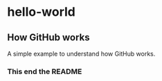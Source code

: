 # hello-world

## How GitHub works

A simple example to understand how GitHub works.

### This end the README
